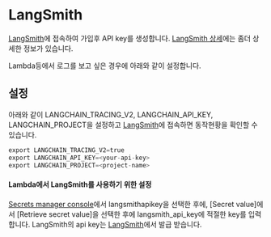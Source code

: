 # LangSmith

[LangSmith](https://www.langchain.com/langsmith)에 접속하여 가입후 API key를 생성합니다. [LangSmith 상세](https://python.langchain.com/v0.1/docs/langsmith/)에는 좀더 상세한 정보가 있습니다.

Lambda등에서 로그를 보고 싶은 경우에 아래와 같이 설정합니다. 

## 설정

아래와 같이 LANGCHAIN_TRACING_V2, LANGCHAIN_API_KEY, LANGCHAIN_PROJECT을 설정하고 [LangSmith](https://www.langchain.com/langsmith)에 접속하면 동작현황을 확인할 수 있습니다.

```python
export LANGCHAIN_TRACING_V2=true
export LANGCHAIN_API_KEY=<your-api-key>
export LANGCHAIN_PROJECT=<project-name>
```

#### Lambda에서 LangSmith를 사용하기 위한 설정

[Secrets manager console](https://ap-northeast-2.console.aws.amazon.com/secretsmanager/listsecrets?region=ap-northeast-2)에서 langsmithapikey을 선택한 후에, [Secret value]에서 [Retrieve secret value]을 선택한 후에 langsmith_api_key에 적절한 key를 입력합니다. LangSmith의 api key는 [LangSmith](https://www.langchain.com/langsmith)에서 발급 받습니다.
